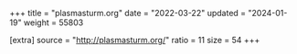 +++
title = "plasmasturm.org"
date = "2022-03-22"
updated = "2024-01-19"
weight = 55803

[extra]
source = "http://plasmasturm.org/"
ratio = 11
size = 54
+++
